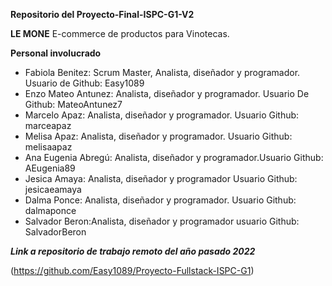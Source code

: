 
**Repositorio del Proyecto-Final-ISPC-G1-V2**

**LE MONE** E-commerce de productos para Vinotecas.

**Personal involucrado**

- Fabiola Benitez: Scrum Master, Analista, diseñador y programador. Usuario de Github: Easy1089
- Enzo Mateo Antunez: Analista, diseñador y programador. Usuario De Github: MateoAntunez7
- Marcelo Apaz: Analista, diseñador y programador. Usuario Github: marceapaz
- Melisa Apaz: Analista, diseñador y programador. Usuario Github: melisaapaz 
- Ana Eugenia Abregú: Analista, diseñador y programador.Usuario Github: AEugenia89
- Jesica Amaya: Analista, diseñador y programador Usuario Github: jesicaeamaya
- Dalma Ponce: Analista, diseñador y programador. Usuario Github: dalmaponce
- Salvador Beron:Analista, diseñador y programador usuario Github: SalvadorBeron

***Link a repositorio de trabajo remoto del año pasado 2022*** 

(https://github.com/Easy1089/Proyecto-Fullstack-ISPC-G1) 


